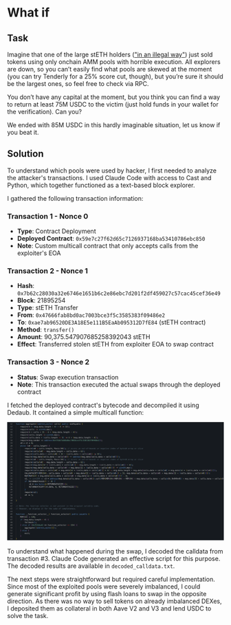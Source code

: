 # What if
## Task
Imagine that one of the large stETH holders (["in an illegal way"](https://etherscan.io/tx/0xa284a1bc4c7e0379c924c73fcea1067068635507254b03ebbbd3f4e222c1fae0)) just sold tokens using only onchain AMM pools with horrible execution. All explorers are down, so you can’t easily find what pools are skewed at the moment (you can try Tenderly for a 25% score cut, though), but you’re sure it should be the largest ones, so feel free to check via RPC.

You don’t have any capital at the moment, but you think you can find a way to return at least 75M USDC to the victim (just hold funds in your wallet for the verification). Can you?

We ended with 85M USDC in this hardly imaginable situation, let us know if you beat it.

## Solution

To understand which pools were used by hacker, I first needed to analyze the attacker's transactions. I used Claude Code with access to Cast and Python, which together functioned as a text-based block explorer.

I gathered the following transaction information:

### Transaction 1 - Nonce 0
- **Type**: Contract Deployment
- **Deployed Contract**: `0x59e7c27f62d65c7126937168ba53410786ebc850`
- **Note**: Custom multicall contract that only accepts calls from the exploiter's EOA

### Transaction 2 - Nonce 1
- **Hash**: `0x7b62c28030a32e6746e1651b6c2e86ebc7d201f2df459027c57cac45cef36e49`
- **Block**: 21895254
- **Type**: stETH Transfer
- **From**: `0x47666fab8bd0ac7003bce3f5c3585383f09486e2`
- **To**: `0xae7ab96520DE3A18E5e111B5EaAb095312D7fE84` (stETH contract)
- **Method**: `transfer()`
- **Amount**: 90,375.547907685258392043 stETH
- **Effect**: Transferred stolen stETH from exploiter EOA to swap contract

### Transaction 3 - Nonce 2
- **Status**: Swap execution transaction
- **Note**: This transaction executed the actual swaps through the deployed contract

I fetched the deployed contract's bytecode and decompiled it using Dedaub. It contained a simple multicall function:

![Decompiled Contract](./pics/Decompile.png)

To understand what happened during the swap, I decoded the calldata from transaction #3. Claude Code generated an effective script for this purpose. The decoded results are available in `decoded_calldata.txt`.

The next steps were straightforward but required careful implementation. Since most of the exploited pools were severely imbalanced, I could generate significant profit by using flash loans to swap in the opposite direction. As there was no way to sell tokens on already imbalanced DEXes, I deposited them as collateral in both Aave V2 and V3 and lend USDC to solve the task.